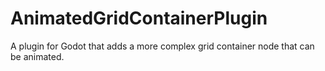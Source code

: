 # AnimatedGridContainerPlugin
A plugin for Godot that adds a more complex grid container node that can be animated.

